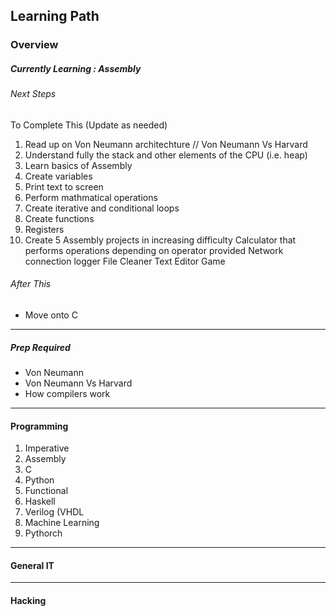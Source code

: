 Learning Path 
-------------
### Overview 
##### Currently Learning : Assembly 
###### Next Steps 
To Complete This (Update as needed)
1. Read up on Von Neumann architechture // Von Neumann Vs Harvard 
2. Understand fully the stack and other elements of the CPU (i.e. heap)
3. Learn basics of Assembly
  1. Create variables
  2. Print text to screen
  3. Perform mathmatical operations
  4. Create iterative and conditional loops
  5. Create functions
  6. Registers 
4. Create 5 Assembly projects in increasing difficulty
      Calculator that performs operations depending on operator provided
      Network connection logger
      File Cleaner
      Text Editor
      Game
###### After This 
* Move onto C 
---
##### Prep Required
* Von Neumann 
* Von Neumann Vs Harvard
* How compilers work
---
#### Programming 
1. Imperative
  1. Assembly
  2. C
  3. Python
2. Functional
  1. Haskell
3. Verilog (VHDL
4. Machine Learning
  1. Pythorch 
---
#### General IT  

---
#### Hacking

